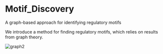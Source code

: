 # Motif_Discovery
A graph-based approach for identifying regulatory motifs

We introduce a method for finding regulatory motifs, which relies on results from graph theory.


![graph2](https://github.com/HosseinSaghaian/Motif_Discovery/assets/22899345/31def7ac-849d-4e8e-90c0-7ad5ef163346)
